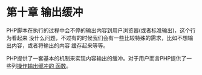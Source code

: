 # 第十章 输出缓冲

PHP脚本在执行的过程中会不停的输出内容到用户浏览器(或者标准输出)，这个行为看起来
没什么问题，不过有的时候我们会有一些比较特殊的需求，比如不想输出内容，或者将输出的内容
缓存起来等等。

PHP提供了一套基本的机制来实现内容输出的缓冲。对于用户而言PHP提供了一些列[操作输出缓冲的
函数](http://cn2.php.net/manual/zh/ref.outcontrol.php)。